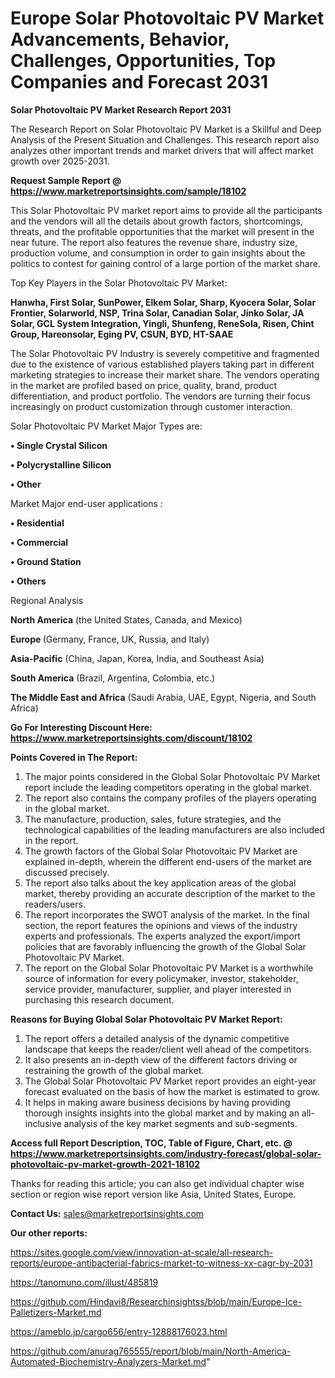 # Europe Solar Photovoltaic PV Market Advancements, Behavior, Challenges, Opportunities, Top Companies and Forecast 2031

<strong>Solar Photovoltaic PV Market Research Report 2031</strong>

The Research Report on Solar Photovoltaic PV Market is a Skillful and Deep Analysis of the Present Situation and Challenges. This research report also analyzes other important trends and market drivers that will affect market growth over 2025-2031.

<strong>Request Sample Report @ <a href=https://www.marketreportsinsights.com/sample/18102>https://www.marketreportsinsights.com/sample/18102</a></strong>

This Solar Photovoltaic PV market report aims to provide all the participants and the vendors will all the details about growth factors, shortcomings, threats, and the profitable opportunities that the market will present in the near future. The report also features the revenue share, industry size, production volume, and consumption in order to gain insights about the politics to contest for gaining control of a large portion of the market share.

Top Key Players in the Solar Photovoltaic PV Market:

<strong>Hanwha, First Solar, SunPower, Elkem Solar, Sharp, Kyocera Solar, Solar Frontier, Solarworld, NSP, Trina Solar, Canadian Solar, Jinko Solar, JA Solar, GCL System Integration, Yingli, Shunfeng, ReneSola, Risen, Chint Group, Hareonsolar, Eging PV, CSUN, BYD, HT-SAAE</strong>

The Solar Photovoltaic PV Industry is severely competitive and fragmented due to the existence of various established players taking part in different marketing strategies to increase their market share. The vendors operating in the market are profiled based on price, quality, brand, product differentiation, and product portfolio. The vendors are turning their focus increasingly on product customization through customer interaction.

Solar Photovoltaic PV Market Major Types are:

<strong>• Single Crystal Silicon

• Polycrystalline Silicon

• Other</strong>

Market Major end-user applications :

<strong>• Residential

• Commercial

• Ground Station

• Others</strong>

Regional Analysis

</u><strong><b>North America</b></strong> (the United States, Canada, and Mexico)

<strong><b>Europe </b></strong>(Germany, France, UK, Russia, and Italy)

<strong><b>Asia-Pacific</b></strong> (China, Japan, Korea, India, and Southeast Asia)

<strong><b>South America</b></strong> (Brazil, Argentina, Colombia, etc.)

<strong><b>The Middle East and Africa</b></strong> (Saudi Arabia, UAE, Egypt, Nigeria, and South Africa)

<strong>Go For Interesting Discount Here: <a href=https://www.marketreportsinsights.com/discount/18102>https://www.marketreportsinsights.com/discount/18102</a></strong>

<strong>Points Covered in The Report:</strong>
<ol>
  <li>The major points considered in the Global Solar Photovoltaic PV Market report include the leading competitors operating in the global market.</li>
  <li>The report also contains the company profiles of the players operating in the global market.</li>
  <li>The manufacture, production, sales, future strategies, and the technological capabilities of the leading manufacturers are also included in the report.</li>
  <li>The growth factors of the Global Solar Photovoltaic PV Market are explained in-depth, wherein the different end-users of the market are discussed precisely.</li>
  <li>The report also talks about the key application areas of the global market, thereby providing an accurate description of the market to the readers/users.</li>
  <li>The report incorporates the SWOT analysis of the market. In the final section, the report features the opinions and views of the industry experts and professionals. The experts analyzed the export/import policies that are favorably influencing the growth of the Global Solar Photovoltaic PV Market.</li>
  <li>The report on the Global Solar Photovoltaic PV Market is a worthwhile source of information for every policymaker, investor, stakeholder, service provider, manufacturer, supplier, and player interested in purchasing this research document.</li>
</ol>
<strong>Reasons for Buying Global Solar Photovoltaic PV Market Report:</strong>

<ol>
  <li>The report offers a detailed analysis of the dynamic competitive landscape that keeps the reader/client well ahead of the competitors.</li>
  <li>It also presents an in-depth view of the different factors driving or restraining the growth of the global market.</li>
  <li>The Global Solar Photovoltaic PV Market report provides an eight-year forecast evaluated on the basis of how the market is estimated to grow.</li>
  <li>It helps in making aware business decisions by having providing thorough insights insights into the global market and by making an all-inclusive analysis of the key market segments and sub-segments.</li>
</ol>
<strong>Access full Report Description, TOC, Table of Figure, Chart, etc. @ <a href=https://www.marketreportsinsights.com/industry-forecast/global-solar-photovoltaic-pv-market-growth-2021-18102>https://www.marketreportsinsights.com/industry-forecast/global-solar-photovoltaic-pv-market-growth-2021-18102</a></strong>


Thanks for reading this article; you can also get individual chapter wise section or region wise report version like Asia, United States, Europe.

<strong>Contact Us:</strong>
sales@marketreportsinsights.com

<strong>Our other reports:</strong>

<a href=https://sites.google.com/view/innovation-at-scale/all-research-reports/europe-antibacterial-fabrics-market-to-witness-xx-cagr-by-2031>https://sites.google.com/view/innovation-at-scale/all-research-reports/europe-antibacterial-fabrics-market-to-witness-xx-cagr-by-2031</a>

<a href=https://tanomuno.com/illust/485819>https://tanomuno.com/illust/485819</a>

<a href=https://github.com/Hindavi8/Researchinsightss/blob/main/Europe-Ice-Palletizers-Market.md>https://github.com/Hindavi8/Researchinsightss/blob/main/Europe-Ice-Palletizers-Market.md</a>

<a href=https://ameblo.jp/cargo656/entry-12888176023.html>https://ameblo.jp/cargo656/entry-12888176023.html</a>

<a href=https://github.com/anurag765555/report/blob/main/North-America-Automated-Biochemistry-Analyzers-Market.md>https://github.com/anurag765555/report/blob/main/North-America-Automated-Biochemistry-Analyzers-Market.md</a>"
